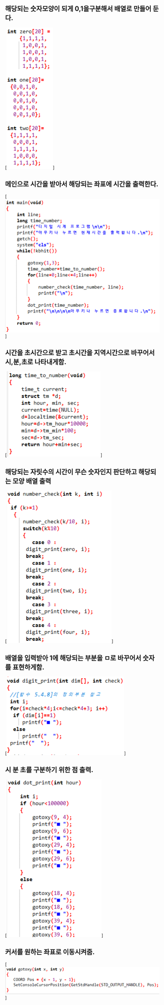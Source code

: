 ## 해당되는 숫자모양이 되게 0,1을구분해서 배열로 만들어 둔다.
[![1](./img/1.PNG)]

## 메인으로 시간을 받아서 해당되는 좌표에 시간을 출력한다.
[![1](./img/2.PNG)]

## 시간을 초시간으로 받고 초시간을 지역시간으로 바꾸어서 시,분,초로 나타내게함.
[![1](./img/3.PNG)]

## 해당되는 자릿수의 시간이 무슨 숫자인지 판단하고 해당되는 모양 배열 출력
[![1](./img/4.PNG)]

## 배열을 입력받아 1에 해당되는 부분을 ㅁ로 바꾸어서 숫자를 표현하게함.
[![1](./img/5.PNG)]

## 시 분 초를 구분하기 위한 점 출력.
[![1](./img/6.PNG)]

## 커서를 원하는 좌표로 이동시켜줌.
[![1](./img/7.PNG)]

